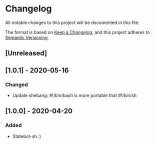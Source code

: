 # Changelog
All notable changes to this project will be documented in this file.

The format is based on [Keep a Changelog](https://keepachangelog.com/en/1.0.0/),
and this project adheres to [Semantic Versioning](https://semver.org/spec/v2.0.0.html).

## [Unreleased]

## [1.0.1] - 2020-05-16
### Changed
- Update shebang: #!/bin/bash is more portable that #!/bin/sh

## [1.0.0] - 2020-04-20
### Added
- Statebot-sh :)
